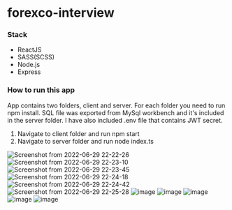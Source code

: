 # forexco-interview

### Stack

- ReactJS
- SASS(SCSS)
- Node.js
- Express

### How to run this app
App contains two folders, client and server. For each folder you need to run npm install. SQL file was exported from MySql workbench and it's included in the server folder.
I have also included .env file that contains JWT secret.

1. Navigate to client folder and run npm start
2. Navigate to server folder and run node index.ts

![Screenshot from 2022-06-29 22-22-26](https://user-images.githubusercontent.com/63575553/176435240-e2231cb3-8808-4ae1-9daf-a41318319181.png)
![Screenshot from 2022-06-29 22-23-10](https://user-images.githubusercontent.com/63575553/176435324-9cac49bc-2570-4aff-96d6-a823b19bd4d5.png)
![Screenshot from 2022-06-29 22-23-45](https://user-images.githubusercontent.com/63575553/176435452-670e72e2-a2bd-4ce5-9e27-74f47ff0538c.png)
![Screenshot from 2022-06-29 22-24-18](https://user-images.githubusercontent.com/63575553/176435779-b411c0f9-27b5-457f-ae7b-06b92dabcd76.png)
![Screenshot from 2022-06-29 22-24-42](https://user-images.githubusercontent.com/63575553/176435655-369c1bbb-118a-49b6-b3e6-51df1be78cf2.png)
![Screenshot from 2022-06-29 22-25-28](https://user-images.githubusercontent.com/63575553/176435764-92c5b424-14a4-4491-9fb3-ddcb48a0f995.png)
![image](https://user-images.githubusercontent.com/63575553/176435884-1b334bcc-58c3-4c78-bb88-52ddf07534eb.png)
![image](https://user-images.githubusercontent.com/63575553/176444728-8df5891c-a496-49d1-a7a9-6ce04f77a83c.png)
![image](https://user-images.githubusercontent.com/63575553/176444797-a4847978-0d2d-453d-bf2f-9cf850dc4b9e.png)
![image](https://user-images.githubusercontent.com/63575553/176438993-8f2638c9-139e-4e9f-9541-3ba09ec80485.png)
![image](https://user-images.githubusercontent.com/63575553/176438867-180126e0-da14-420c-9894-336dfe0b1400.png)



